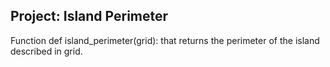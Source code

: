 Project:  Island Perimeter
-------------------------------------------
Function def island_perimeter(grid): that returns the perimeter of the island described in grid.